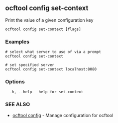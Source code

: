 ## ocftool config set-context

Print the value of a given configuration key

```
ocftool config set-context [flags]
```

### Examples

```
# select what server to use of via a prompt
ocftool config set-context

# set specified server
ocftool config set-context localhost:8080

```

### Options

```
  -h, --help   help for set-context
```

### SEE ALSO

* [ocftool config](ocftool_config.md)	 - Manage configuration for ocftool

